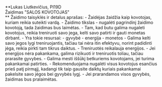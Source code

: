 <br/>
**Lukas Liutkevičius, PI19D<br/>
Žaidimas "SALOS KOVOTOJAS"<br/>**
Žaidimo taisyklės ir detalus aprašas:
  - Žaidėjas žaidžia kaip kovotojas, kuriam reikia suteikti vardą.
  - Žaidimo tikslas - nugalėti pagrindinį žaidimo kovotoją, tada žaidimas bus laimėtas.
  - Tam, kad butu galima nugaleti kovotojus, reikia treniruoti savo jega, kelti savo patirti ir gauti monetas dirbant.
  - Yra tokie resursai:
    - gyvybė
    - energija
    - monetos
  - Galima kelti savo jegos lygi treniruojantis, tačiau tai nėra itin efektyvu, norint padidinti jėga, reikia pirkti tam tikrus daiktus.
  - Treniruotės reikalauja energijos.
  - Jei energijos nėra pakankama, galima rizikuoti ir treniruotis toliau, tačiau prarasite gyvybes.
  - Galima mesti iššūkį betkuriems kovotojams, jei turima pakankamai patirties.
  - Rekomenduojama nugalėti visus kovotojus esančius prieš patį pirmąjį, kadangi tik taip gausite daiktų kuriais pakankamai pakelsite savo jėgos bei gyvybės lygį.
  - Jei prarandamos visos gyvybės, žaidimas bus pralaimėtas.
